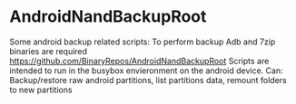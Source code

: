 # AndroidNandBackupRoot
Some android backup related scripts:
To perform backup Adb and 7zip binaries are required https://github.com/BinaryRepos/AndroidNandBackupRoot 
Scripts are intended to run in the busybox envieronment on the android device.
Can: Backup/restore raw android partitions, list partitions data, remount folders to new partitions
